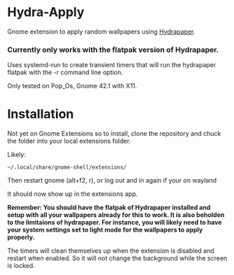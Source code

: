 # Hydra-Apply

Gnome extension to apply random wallpapers using [Hydrapaper](https://hydrapaper.gabmus.org).

### Currently only works with the flatpak version of Hydrapaper.

Uses systemd-run to create transient timers that will run the hydrapaper flatpak with the -r command line option. 

Only tested on Pop_Os, Gnome 42.1 with X11.

# Installation
Not yet on Gnome Extensions so to install, clone the repository and chuck the folder into your local extensions folder. 

Likely:
``` code
~/.local/share/gnome-shell/extensions/
```
Then restart gnome (alt+f2, r), or log out and in again if your on wayland

It should now show up in the extensions app.

**Remember: You should have the flatpak of Hydrapaper installed and setup with all your wallpapers already for this to work. It is also beholden to the limitaions of hydrapaper. For instance, you will likely need to have your system settings set to light mode for the wallpapers to apply properly.**

The timers will clean themselves up when the extension is disabled and restart when enabled. So it will not change the background while the screen is locked.
